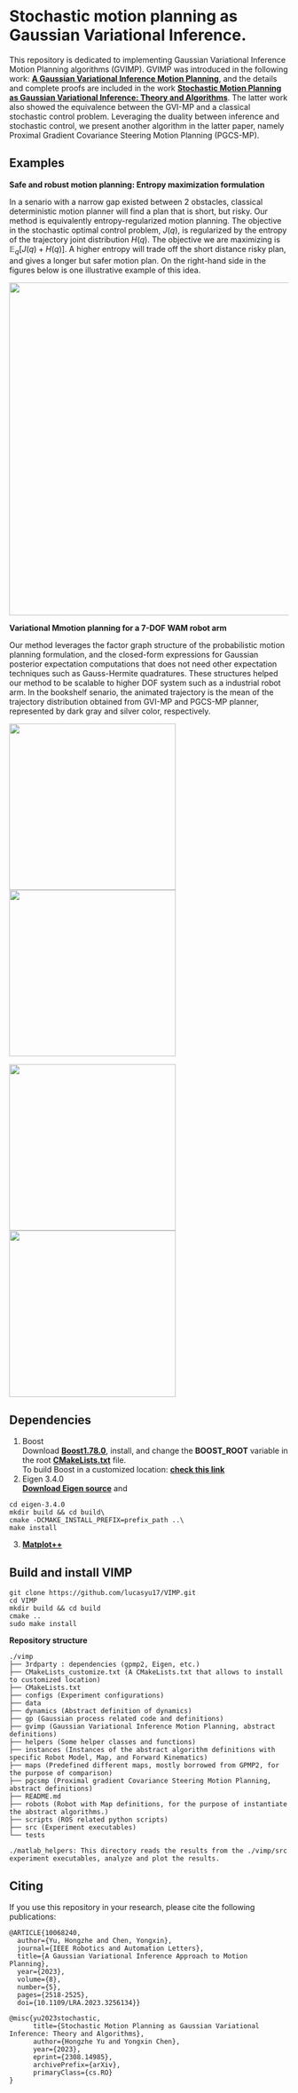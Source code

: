 # Stochastic motion planning as Gaussian Variational Inference.
This repository is dedicated to implementing Gaussian Variational Inference Motion Planning algorithms (GVIMP). GVIMP was introduced in the following work: 
**[A Gaussian Variational Inference Motion Planning](https://arxiv.org/abs/2209.05655)**, 
and the details and complete proofs are included in the work 
**[Stochastic Motion Planning as Gaussian Variational Inference: Theory and Algorithms](https://arxiv.org/abs/2308.14985)**. 
The latter work also showed the equivalence between the GVI-MP and a classical stochastic control problem. Leveraging the duality between inference and stochastic control, we present another algorithm in the latter paper, namely Proximal Gradient Covariance Steering Motion Planning (PGCS-MP). 

## Examples

**Safe and robust motion planning: Entropy maximization formulation**

In a senario with a narrow gap existed between 2 obstacles, classical deterministic motion planner will find a plan that is short, but risky. Our method is equivalently entropy-regularized motion planning. The objective in the stochastic optimal control problem, $J(q)$, is regularized by the entropy of the trajectory joint distribution $H(q)$. The objective we are maximizing is $\mathbb{E}_q [J(q) + H(q)].$ A higher entropy will trade off the short distance risky plan, and gives a longer but safer motion plan. On the right-hand side in the figures below is one illustrative example of this idea.

<img src="https://github.com/hzyu17/VIMP/blob/master/figures/compare_go_through_go_around.png" width="600">


**Variational Mmotion planning for a 7-DOF WAM robot arm**

Our method leverages the factor graph structure of the probabilistic motion planning formulation, and the closed-form expressions for Gaussian posterior expectation computations that does not need other expectation techniques such as Gauss-Hermite quadratures. These structures helped our method to be scalable to higher DOF system such as a industrial robot arm. In the bookshelf senario, the animated trajectory is the mean of the trajectory distribution obtained from GVI-MP and PGCS-MP planner, represented by dark gray and silver color, respectively.

<img src="figures/WAM_GVI_RVIZ_1.gif" width="300" > <img src="figures/WAM_RVIZ_2.gif" width="300">

<img src="figures/WAM_GVI_RVIZ_2.gif" width="300"> <img src="figures/WAM_RVIZ_2.gif" width="300">


## Dependencies
1. Boost \
Download **[Boost1.78.0](https://github.com/boostorg/boost/releases/tag/boost-1.78.0)**, install, and change the **BOOST_ROOT** variable in the root **[CMakeLists.txt](https://github.com/hzyu17/VIMP/blob/master/CMakeLists.txt)** file. \
To build Boost in a customized location: **[check this link](https://github.com/hzyu17/technicals/tree/main/C%2B%2B)**
2. Eigen 3.4.0\
**[Download Eigen source](https://gitlab.com/libeigen/eigen/-/releases/3.4.0)**
and 
```
cd eigen-3.4.0
mkdir build && cd build\
cmake -DCMAKE_INSTALL_PREFIX=prefix_path ..\
make install 

```
3. **[Matplot++](https://github.com/alandefreitas/matplotplusplus)**

## Build and install VIMP
```
git clone https://github.com/lucasyu17/VIMP.git
cd VIMP
mkdir build && cd build
cmake .. 
sudo make install 
```

**Repository structure**
```
./vimp
├── 3rdparty : dependencies (gpmp2, Eigen, etc.)
├── CMakeLists_customize.txt (A CMakeLists.txt that allows to install to customized location)
├── CMakeLists.txt 
├── configs (Experiment configurations)
├── data 
├── dynamics (Abstract definition of dynamics)
├── gp (Gaussian process related code and definitions)
├── gvimp (Gaussian Variational Inference Motion Planning, abstract definitions)
├── helpers (Some helper classes and functions)
├── instances (Instances of the abstract algorithm definitions with specific Robot Model, Map, and Forward Kinematics)
├── maps (Predefined different maps, mostly borrowed from GPMP2, for the purpose of comparison)
├── pgcsmp (Proximal gradient Covariance Steering Motion Planning, abstract definitions)
├── README.md
├── robots (Robot with Map definitions, for the purpose of instantiate the abstract algorithms.)
├── scripts (ROS related python scripts)
├── src (Experiment executables)
└── tests

./matlab_helpers: This directory reads the results from the ./vimp/src experiment executables, analyze and plot the results.
```

## Citing
If you use this repository in your research, please cite the following publications:
```
@ARTICLE{10068240,
  author={Yu, Hongzhe and Chen, Yongxin},
  journal={IEEE Robotics and Automation Letters}, 
  title={A Gaussian Variational Inference Approach to Motion Planning}, 
  year={2023},
  volume={8},
  number={5},
  pages={2518-2525},
  doi={10.1109/LRA.2023.3256134}}
```
```
@misc{yu2023stochastic,
      title={Stochastic Motion Planning as Gaussian Variational Inference: Theory and Algorithms}, 
      author={Hongzhe Yu and Yongxin Chen},
      year={2023},
      eprint={2308.14985},
      archivePrefix={arXiv},
      primaryClass={cs.RO}
}
```
